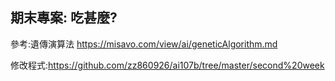 ## 期末專案: 吃甚麼?

參考:遺傳演算法
https://misavo.com/view/ai/geneticAlgorithm.md

修改程式:https://github.com/zz860926/ai107b/tree/master/second%20week